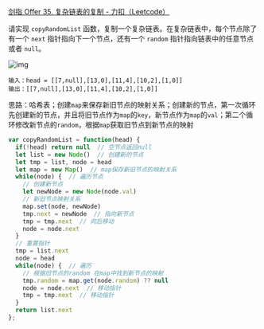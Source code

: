 [剑指 Offer 35. 复杂链表的复制 - 力扣（Leetcode）](https://leetcode.cn/problems/fu-za-lian-biao-de-fu-zhi-lcof/description/)

请实现 `copyRandomList` 函数，复制一个复杂链表。在复杂链表中，每个节点除了有一个 `next` 指针指向下一个节点，还有一个 `random` 指针指向链表中的任意节点或者 `null`。

![img](https://assets.leetcode-cn.com/aliyun-lc-upload/uploads/2020/01/09/e1.png)

```
输入：head = [[7,null],[13,0],[11,4],[10,2],[1,0]]
输出：[[7,null],[13,0],[11,4],[10,2],[1,0]]
```

思路：哈希表；创建`map`来保存新旧节点的映射关系；创建新的节点，第一次循环先创建新的节点，并且将旧节点作为`map`的`key`，新节点作为`map`的`val`；第二个循环修改新节点的`random`，根据`map`获取旧节点到新节点的映射

```typescript
var copyRandomList = function(head) {
  if(!head) return null  // 空节点返回null
  let list = new Node()  // 创建新的节点
  let tmp = list, node = head
  let map = new Map()  // map保存新旧节点的映射关系
  while(node) {  // 遍历节点
    // 创建新节点
    let newNode = new Node(node.val)
    // 新旧节点映射关系
    map.set(node, newNode)
    tmp.next = newNode  // 指向新节点
    tmp = tmp.next  // 向后移动
    node = node.next
  }
  // 重置指针
  tmp = list.next
  node = head
  while(node) {  // 遍历
    // 根据旧节点的random 在map中找到新节点的映射
    tmp.random = map.get(node.random) ?? null
    node = node.next  // 移动指针
    tmp = tmp.next  // 移动指针
  }
  return list.next
};
```

